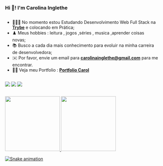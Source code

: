 ### Hi 👋! I'm Carolina Inglethe 
 
 ##
 
- 👨🏽‍💻 No momento estou Estudando Desenvolvimento Web Full Stack na **<a href="https://www.betrybe.com/" target="_blank">Trybe</a>** e colocando em Prática;
- ♟️  Meus hobbies : leitura , jogos ,séries , musica ,aprender coisas novas;
- 📚 Busco a cada dia mais conhecimento para evoluir na minha carreira de desenvolvedora;
- ✉️ Por favor, envie um email para **carolinainglethe@gmail.com** para me encontrar.
- 🧝‍♀️ Veja meu Portfolio : **<a href="https://carolinainglethe.github.io/" target="_blank"> Portfolio Carol</a>** 
 
 ##

<div> 
  <a href="https://www.instagram.com/carol_inglethe/" target="_blank"><img src="https://img.shields.io/badge/-Instagram-%23E4405F?style=for-the-badge&logo=instagram&logoColor=white" target="_blank"></a>
  <a href = "mailto:carolinainglethe@gmail.com"><img src="https://img.shields.io/badge/-Gmail-%23333?style=for-the-badge&logo=gmail&logoColor=white" target="_blank"></a>
  <a href="https://www.linkedin.com/in/carolinglethe/" target="_blank"><img src="https://img.shields.io/badge/-LinkedIn-%230077B5?style=for-the-badge&logo=linkedin&logoColor=white" target="_blank"></a> 
</div>

##

<div>
  <a href="https://github.com/rafaballerini">
  <img height="180em"  src="https://github-readme-stats.vercel.app/api?username=CarolinaInglethe&show_icons=true&theme=dracula&include_all_commits=true&count_private=true"/>
  <img height="180em"  src="https://github-readme-stats.vercel.app/api/top-langs/?username=CarolinaInglethe&layout=compact&langs_count=16&theme=dracula"/>
</div>

 
 ![Snake animation](https://github.com/CarolinaInglethe/rafaballerini/blob/output/github-contribution-grid-snake.svg)
  



